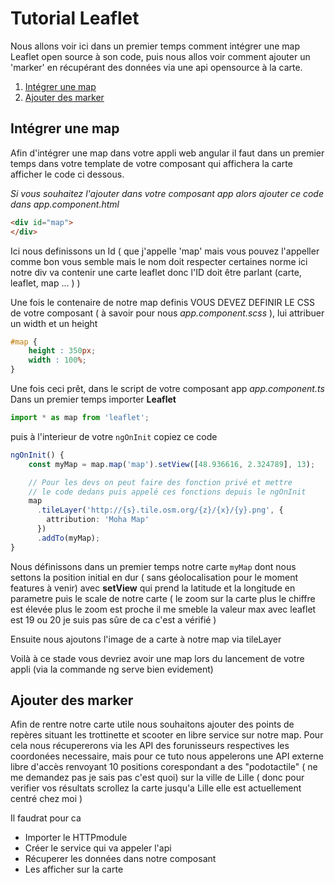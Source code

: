 # Tutorial Leaflet

Nous allons voir ici dans un premier temps comment intégrer une map Leaflet open source à son code, puis nous allos voir comment ajouter un 'marker' en récupérant des données via une api opensource à la carte.

1. [Intégrer une map](#integrerunemap)
2. [Ajouter des marker](#ajouterdesmarker)

## Intégrer une map

Afin d'intégrer une map dans votre appli web angular il faut dans un premier temps dans votre template de votre composant qui affichera la carte afficher le code ci dessous.

*Si vous souhaitez l'ajouter dans votre composant app alors ajouter ce code dans app.component.html*

``` html
<div id="map">
</div>
```
Ici nous definissons un Id ( que j'appelle 'map' mais vous pouvez l'appeller comme bon vous semble mais le nom doit respecter certaines norme ici notre div va contenir une carte leaflet donc l'ID doit être parlant (carte, leaflet, map ... ) )

Une fois le contenaire de notre map definis VOUS DEVEZ DEFINIR LE CSS de votre composant ( à savoir pour nous *app.component.scss* ), lui attribuer un width et un height

``` css
#map {
    height : 350px;
    width : 100%;
}
```

Une fois ceci prêt, dans le script de votre composant app *app.component.ts*
Dans un premier temps importer <b>Leaflet</b>

``` typescript
import * as map from 'leaflet';
```

puis à l'interieur de votre ```ngOnInit``` copiez ce code

``` typescript
ngOnInit() {
    const myMap = map.map('map').setView([48.936616, 2.324789], 13);

    // Pour les devs on peut faire des fonction privé et mettre
    // le code dedans puis appelé ces fonctions depuis le ngOnInit
    map
      .tileLayer('http://{s}.tile.osm.org/{z}/{x}/{y}.png', {
        attribution: 'Moha Map'
      })
      .addTo(myMap);
}
```
Nous définissons dans un premier temps notre carte ```myMap``` dont nous settons la position initial en dur ( sans géolocalisation pour le moment features à venir) avec **setView** qui prend la latitude et la longitude en parametre puis le scale de notre carte ( le zoom sur la carte plus le chiffre est élevée plus le zoom est proche il me smeble la valeur max avec leaflet est 19 ou 20 je suis pas sûre de ca c'est a vérifié )

Ensuite nous ajoutons l'image de a carte à notre map  via tileLayer

Voilà à ce stade vous devriez avoir une map lors du lancement de votre appli (via la commande ng serve bien evidement)

## Ajouter des marker

Afin de rentre notre carte utile nous souhaitons ajouter des points  de repères situant les trottinette et scooter en libre service sur notre map. Pour cela nous récupererons via les API des forunisseurs respectives les coordonées necessaire, mais pour ce tuto nous appelerons une API externe libre d'accès renvoyant 10 positions corespondant a des "podotactile" ( ne me demandez pas je sais pas c'est quoi) sur la ville de Lille ( donc pour verifier vos résultats scrollez la carte jusqu'a Lille elle est actuellement centré chez moi )

Il faudrat pour ca

* Importer le HTTPmodule
* Créer le service qui va appeler l'api
* Récuperer les données dans notre composant
* Les afficher sur la carte




